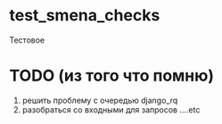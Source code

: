 # test_smena_checks
Тестовое

# TODO (из того что помню)
1. решить проблему с очередью django_rq
2. разобраться со входными для запросов
                                            ....etc
